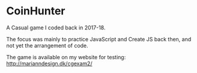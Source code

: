 # CoinHunter
A Casual game I coded back in 2017-18.

The focus was mainly to practice JavaScript and Create JS back then, and not yet the arrangement of code.

The game is available on my website for testing: 
http://marianndesign.dk/cgexam2/
